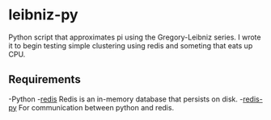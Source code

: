 # leibniz-py
Python script that approximates pi using the Gregory-Leibniz series.
I wrote it to begin testing simple clustering using redis and someting that eats up CPU. 

## Requirements

-Python
-[redis](https://github.com/antirez/redis) 
Redis is an in-memory database that persists on disk.
-[redis-py](https://github.com/andymccurdy/redis-py)
For communication between python and redis.
